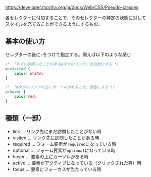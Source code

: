 <https://developer.mozilla.org/ja/docs/Web/CSS/Pseudo-classes>

各セレクターに付加することで、そのセレクターの特定の状態に対して  
スタイルを充てることができるようにするもの。

## 基本の使い方
セレクターの後に`:`をつけて指定する。例えば以下のような感じ
```css
/* 「すでに訪問したことのあるaタグのリンク」を白色にする */
a:visited {
	color: white;
}

/* 「aタグのリンクの上にカーソルがあるとき」赤色にする */
a:hover {
	color:red;
}
```

## 種類（一部）
* link ... リンク先にまだ訪問したことがない時
* visited ... リンク先に訪問したことがある時
* required ... フォーム要素が`required`になっている時
* optional ... フォーム要素が`optional`になっている時
* hover ... 要素の上にカーソルがある時
* active ... 要素がアクティブになっている（クリックされた等）時
* focus ... 要素にフォーカスが当たっている時